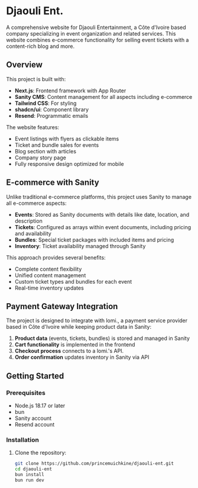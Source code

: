 # Djaouli Ent.

A comprehensive website for Djaouli Entertainment, a Côte d'Ivoire based company specializing in event organization and related services. This website combines e-commerce functionality for selling event tickets with a content-rich blog and more.

## Overview

This project is built with:

- **Next.js**: Frontend framework with App Router
- **Sanity CMS**: Content management for all aspects including e-commerce
- **Tailwind CSS**: For styling
- **shadcn/ui**: Component library
- **Resend**: Programmatic emails

The website features:

- Event listings with flyers as clickable items
- Ticket and bundle sales for events
- Blog section with articles
- Company story page
- Fully responsive design optimized for mobile

## E-commerce with Sanity

Unlike traditional e-commerce platforms, this project uses Sanity to manage all e-commerce aspects:

- **Events**: Stored as Sanity documents with details like date, location, and description
- **Tickets**: Configured as arrays within event documents, including pricing and availability
- **Bundles**: Special ticket packages with included items and pricing
- **Inventory**: Ticket availability managed through Sanity

This approach provides several benefits:

- Complete content flexibility
- Unified content management
- Custom ticket types and bundles for each event
- Real-time inventory updates

## Payment Gateway Integration

The project is designed to integrate with lomi., a payment service provider based in Côte d'Ivoire while keeping product data in Sanity:

1. **Product data** (events, tickets, bundles) is stored and managed in Sanity
2. **Cart functionality** is implemented in the frontend
3. **Checkout process** connects to a lomi.'s API.
4. **Order confirmation** updates inventory in Sanity via API

## Getting Started

### Prerequisites

- Node.js 18.17 or later
- bun
- Sanity account
- Resend account

### Installation

1. Clone the repository:
   ```bash
   git clone https://github.com/princemuichkine/djaouli-ent.git
   cd djaouli-ent
   bun install
   bun run dev
   ```
